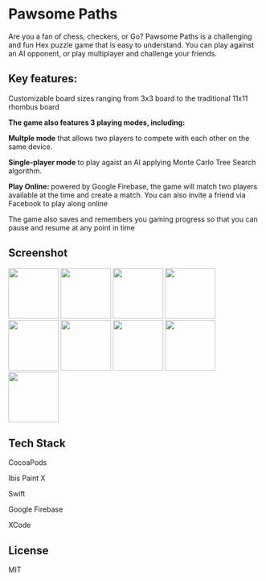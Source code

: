 <h1>Pawsome Paths </h1>
<p>Are you a fan of chess, checkers, or Go? Pawsome Paths is a challenging and fun Hex puzzle game that is easy to understand. You can play against an AI opponent, or play multiplayer and challenge your friends. <p>

<h2>Key features: </h2>
<p>Customizable board sizes ranging from 3x3 board to the traditional 11x11 rhombus board </p>
<p><strong>The game also features 3 playing modes, including: </p></strong>
<p><strong>Multple  mode</strong> that allows two players to compete with each other on the same device. </p>
<p><strong>Single-player mode</strong> to play agaist an AI applying Monte Carlo Tree Search algorithm. </p>
<p><strong>Play Online: </strong>powered by Google Firebase, the game will match two players available at the time and create a match. You can also invite a friend via Facebook to play along online</p>
<p>The game also saves and remembers you gaming progress so that you can pause and resume at any point in time</p>

<h2>Screenshot</h2>

<div>
<img src=https://user-images.githubusercontent.com/48610131/189725930-3a527699-c0f0-4c5d-93fd-aa0ac0dd0f0e.png width="100">
<img src=https://user-images.githubusercontent.com/48610131/189725574-2c8890a9-c624-4b6e-81a2-f5871e97c916.png width="100">
<img src=https://user-images.githubusercontent.com/48610131/189725855-e2a07b3e-eba3-407f-bf09-7ed616e4421a.png width="100">
<img src=https://user-images.githubusercontent.com/48610131/189725999-0f932a66-ecf9-4958-b246-3950f48355b2.png width="100">
<img src=https://user-images.githubusercontent.com/48610131/189726020-c0a48614-faf9-47ed-ab22-bdb246214e32.png width="100">
<img src=https://user-images.githubusercontent.com/48610131/189789466-c08da00f-9608-4050-a181-c9520a7dd4bf.png width="100">
<img src=https://user-images.githubusercontent.com/48610131/189791193-b4538ab2-0d41-4b45-a86a-31e367a25f20.png width="100">
<img src=https://user-images.githubusercontent.com/48610131/189791121-257a88b5-daff-480a-b427-78ae206d29d8.png width="100>
<img src=https://user-images.githubusercontent.com/48610131/189791260-440daf83-563c-4d51-95c5-e8f5f01bf274.png width="100">
<img src=https://user-images.githubusercontent.com/48610131/189791319-8e30e02a-3f4a-4748-a13b-d4d2d34fd34a.png width="100">
</div>

<h2>Tech Stack</h2>
<p>CocoaPods</p>
<p>Ibis Paint X</p>
<p>Swift</p>
<p>Google Firebase</p>
<p>XCode</p>

<h2>License</h2>
MIT

